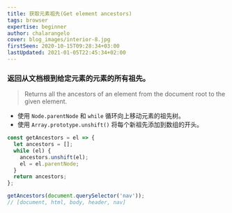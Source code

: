 ```yaml
---
title: 获取元素祖先(Get element ancestors)
tags: browser
expertise: beginner
author: chalarangelo
cover: blog_images/interior-8.jpg
firstSeen: 2020-10-15T09:28:34+03:00
lastUpdated: 2021-01-05T22:45:34+02:00
---
```


### 返回从文档根到给定元素的元素的所有祖先。
> Returns all the ancestors of an element from the document root to the given element.

- 使用 `Node.parentNode` 和 `while` 循环向上移动元素的祖先树。
- 使用 `Array.prototype.unshift()` 将每个新祖先添加到数组的开头。

```js
const getAncestors = el => {
  let ancestors = [];
  while (el) {
    ancestors.unshift(el);
    el = el.parentNode;
  }
  return ancestors;
};
```

```js
getAncestors(document.querySelector('nav'));
// [document, html, body, header, nav]
```
